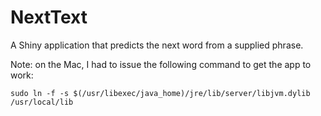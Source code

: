 # NextText
A Shiny application that predicts the next word from a supplied phrase.

Note: on the Mac, I had to issue the following command to get the app to work:

    sudo ln -f -s $(/usr/libexec/java_home)/jre/lib/server/libjvm.dylib /usr/local/lib

